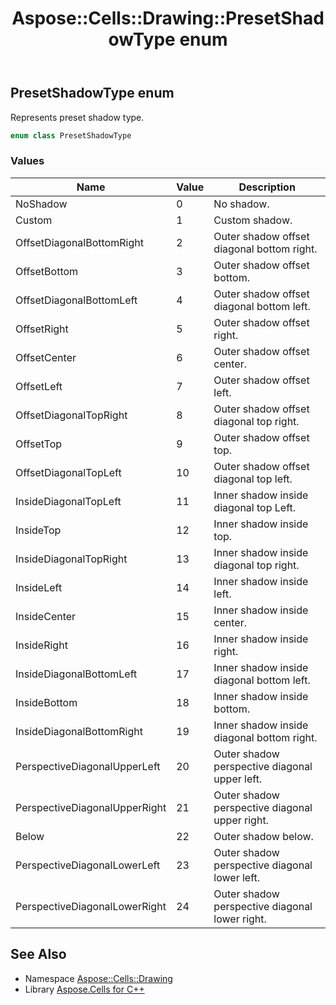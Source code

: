 ﻿---
title: Aspose::Cells::Drawing::PresetShadowType enum
linktitle: PresetShadowType
second_title: Aspose.Cells for C++ API Reference
description: 'Aspose::Cells::Drawing::PresetShadowType enum. Represents preset shadow type in C++.'
type: docs
weight: 10600
url: /cpp/aspose.cells.drawing/presetshadowtype/
---
## PresetShadowType enum


Represents preset shadow type.

```cpp
enum class PresetShadowType
```

### Values

| Name | Value | Description |
| --- | --- | --- |
| NoShadow | 0 | No shadow. |
| Custom | 1 | Custom shadow. |
| OffsetDiagonalBottomRight | 2 | Outer shadow offset diagonal bottom right. |
| OffsetBottom | 3 | Outer shadow offset bottom. |
| OffsetDiagonalBottomLeft | 4 | Outer shadow offset diagonal bottom left. |
| OffsetRight | 5 | Outer shadow offset right. |
| OffsetCenter | 6 | Outer shadow offset center. |
| OffsetLeft | 7 | Outer shadow offset left. |
| OffsetDiagonalTopRight | 8 | Outer shadow offset diagonal top right. |
| OffsetTop | 9 | Outer shadow offset top. |
| OffsetDiagonalTopLeft | 10 | Outer shadow offset diagonal top left. |
| InsideDiagonalTopLeft | 11 | Inner shadow inside diagonal top Left. |
| InsideTop | 12 | Inner shadow inside top. |
| InsideDiagonalTopRight | 13 | Inner shadow inside diagonal top right. |
| InsideLeft | 14 | Inner shadow inside left. |
| InsideCenter | 15 | Inner shadow inside center. |
| InsideRight | 16 | Inner shadow inside right. |
| InsideDiagonalBottomLeft | 17 | Inner shadow inside diagonal bottom left. |
| InsideBottom | 18 | Inner shadow inside bottom. |
| InsideDiagonalBottomRight | 19 | Inner shadow inside diagonal bottom right. |
| PerspectiveDiagonalUpperLeft | 20 | Outer shadow perspective diagonal upper left. |
| PerspectiveDiagonalUpperRight | 21 | Outer shadow perspective diagonal upper right. |
| Below | 22 | Outer shadow below. |
| PerspectiveDiagonalLowerLeft | 23 | Outer shadow perspective diagonal lower left. |
| PerspectiveDiagonalLowerRight | 24 | Outer shadow perspective diagonal lower right. |

## See Also

* Namespace [Aspose::Cells::Drawing](../)
* Library [Aspose.Cells for C++](../../)
